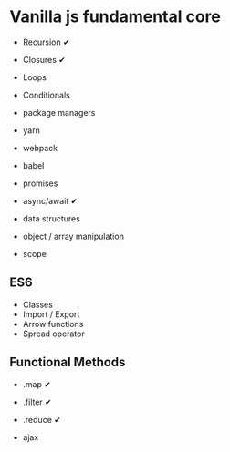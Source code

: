 # Vanilla js fundamental core

- Recursion ✔
- Closures ✔
- Loops
- Conditionals


- package managers
- yarn
- webpack
- babel

- promises
- async/await ✔
- data structures
- object / array manipulation
- scope

## ES6

- Classes
- Import / Export
- Arrow functions
- Spread operator

## Functional Methods 

- .map ✔
- .filter ✔
- .reduce ✔


- ajax